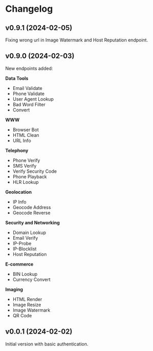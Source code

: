 # Changelog

## v0.9.1 (2024-02-05)

Fixing wrong url in Image Watermark and Host Reputation endpoint.

## v0.9.0 (2024-02-03)

New endpoints added:

**Data Tools**

- Email Validate
- Phone Validate
- User Agent Lookup
- Bad Word Filter
- Convert

**WWW**

- Browser Bot
- HTML Clean
- URL Info

**Telephony**

- Phone Verify
- SMS Verify
- Verify Security Code
- Phone Playback
- HLR Lookup

**Geolocation**

- IP Info
- Geocode Address
- Geocode Reverse

**Security and Networking**

- Domain Lookup
- Email Verify
- IP-Probe
- IP-Blocklist
- Host Reputation

**E-commerce**

- BIN Lookup
- Currency Convert

**Imaging**

- HTML Render
- Image Resize
- Image Watermark
- QR Code

## v0.0.1 (2024-02-02)

Initial version with basic authentication.
